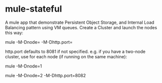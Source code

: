 # mule-stateful

A mule app that demonstrate Persistent Object Storage, and Internal Load Balancing pattern using VM queues.
Create a Cluster and launch the nodes this way:

mule -M-Dnode=<n> -M-Dhttp.port=<port>

http.port defaults to 8081 if not specified.
e.g. if you have a two-node cluster, use for each node (if running on the same machine):

mule -M-Dnode=1 

mule -M-Dnode=2 -M-Dhttp.port=8082
